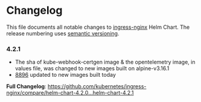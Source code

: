 <!-- SPDX-License-Identifier: Apache-2.0 -->

# Changelog

This file documents all notable changes to [ingress-nginx](https://github.com/kubernetes/ingress-nginx) Helm Chart. The release numbering uses [semantic versioning](http://semver.org).

### 4.2.1

* The sha of kube-webhook-certgen image & the opentelemetry image, in values file, was changed to new images built on alpine-v3.16.1
* [8896](https://github.com/kubernetes/ingress-nginx/pull/8896) updated to new images built today

**Full Changelog**: https://github.com/kubernetes/ingress-nginx/compare/helm-chart-4.2.0...helm-chart-4.2.1
